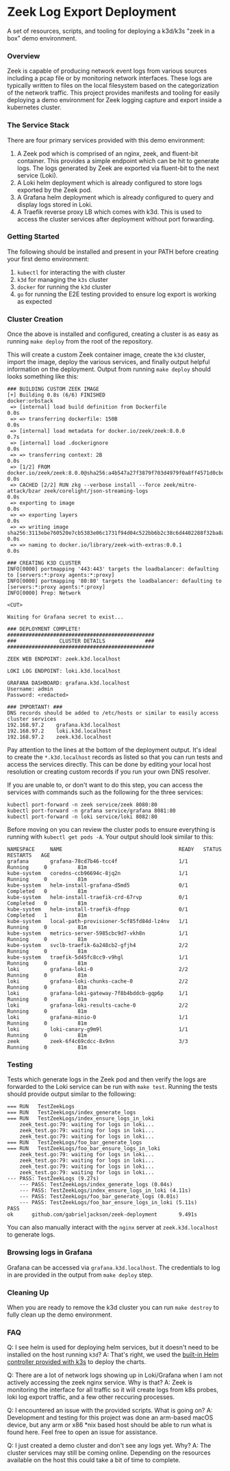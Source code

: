 # Zeek Log Export Deployment

A set of resources, scripts, and tooling for deploying a k3d/k3s "zeek in a box" demo environment.

### Overview

Zeek is capable of producing network event logs from various sources including a pcap file or by monitoring network interfaces. These logs are typically written to files on the local filesystem based on the categorization of the network traffic. This project provides manifests and tooling for easily deploying a demo environment for Zeek logging capture and export inside a kubernetes cluster.

### The Service Stack

There are four primary services provided with this demo environment:
1. A Zeek pod which is comprised of an nginx, zeek, and fluent-bit container. This provides a simple endpoint which can be hit to generate logs. The logs generated by Zeek are exported via fluent-bit to the next service (Loki).
2. A Loki helm deployment which is already configured to store logs exported by the Zeek pod.
3. A Grafana helm deployment which is already configured to query and display logs stored in Loki.
4. A Traefik reverse proxy LB which comes with k3d. This is used to access the cluster services after deployment without port forwarding.

### Getting Started

The following should be installed and present in your PATH before creating your first demo environment:

1. `kubectl` for interacting the with cluster
2. `k3d` for managing the `k3s` cluster
3. `docker` for running the `k3d` cluster
4. `go` for running the E2E testing provided to ensure log export is working as expected

### Cluster Creation

Once the above is installed and configured, creating a cluster is as easy as running `make deploy` from the root of the repository.

This will create a custom Zeek container image, create the `k3d` cluster, import the image, deploy the various services, and finally output helpful information on the deployment. Output from running `make deploy` should looks something like this:

```
### BUILDING CUSTOM ZEEK IMAGE
[+] Building 0.8s (6/6) FINISHED                                                                                                                             docker:orbstack
 => [internal] load build definition from Dockerfile                                                                                                                    0.0s
 => => transferring dockerfile: 150B                                                                                                                                    0.0s
 => [internal] load metadata for docker.io/zeek/zeek:8.0.0                                                                                                              0.7s
 => [internal] load .dockerignore                                                                                                                                       0.0s
 => => transferring context: 2B                                                                                                                                         0.0s
 => [1/2] FROM docker.io/zeek/zeek:8.0.0@sha256:a4b547a27f3879f703d4979f0a8ff4571d0cbd061a32150eea0a760d3ea4b488                                                        0.0s
 => CACHED [2/2] RUN zkg --verbose install --force zeek/mitre-attack/bzar zeek/corelight/json-streaming-logs                                                            0.0s
 => exporting to image                                                                                                                                                  0.0s
 => => exporting layers                                                                                                                                                 0.0s
 => => writing image sha256:3113ebe760520e7cb5383e06c1731f94d04c522bb6b2c38c6d4402288f32ba8a                                                                            0.0s
 => => naming to docker.io/library/zeek-with-extras:0.0.1                                                                                                               0.0s

### CREATING K3D CLUSTER
INFO[0000] portmapping '443:443' targets the loadbalancer: defaulting to [servers:*:proxy agents:*:proxy]
INFO[0000] portmapping '80:80' targets the loadbalancer: defaulting to [servers:*:proxy agents:*:proxy]
INFO[0000] Prep: Network

<CUT>

Waiting for Grafana secret to exist...

### DEPLOYMENT COMPLETE!
################################################
###              CLUSTER DETAILS             ###
################################################

ZEEK WEB ENDPOINT: zeek.k3d.localhost

LOKI LOG ENDPOINT: loki.k3d.localhost

GRAFANA DASHBOARD: grafana.k3d.localhost
Username: admin
Password: <redacted>

### IMPORTANT! ###
DNS records should be added to /etc/hosts or similar to easily access cluster services
192.168.97.2    grafana.k3d.localhost
192.168.97.2    loki.k3d.localhost
192.168.97.2    zeek.k3d.localhost
```

Pay attention to the lines at the bottom of the deployment output. It's ideal to create the `*.k3d.localhost` records as listed so that you can run tests and access the services directly. This can be done by editing your local host resolution or creating custom records if you run your own DNS resolver.

If you are unable to, or don't want to do this step, you can access the services with commands such as the following for the three services:

```
kubectl port-forward -n zeek service/zeek 8080:80
kubectl port-forward -n grafana service/grafana 8081:80
kubectl port-forward -n loki service/loki 8082:80
```

Before moving on you can review the cluster pods to ensure everything is running with `kubectl get pods -A`. Your output should look similar to this:

```
NAMESPACE     NAME                                      READY   STATUS      RESTARTS   AGE
grafana       grafana-78cd7b46-tcc4f                    1/1     Running     0          81m
kube-system   coredns-ccb96694c-8jq2n                   1/1     Running     0          81m
kube-system   helm-install-grafana-d5md5                0/1     Completed   0          81m
kube-system   helm-install-traefik-crd-67rvp            0/1     Completed   0          81m
kube-system   helm-install-traefik-dfnpp                0/1     Completed   1          81m
kube-system   local-path-provisioner-5cf85fd84d-lz4nv   1/1     Running     0          81m
kube-system   metrics-server-5985cbc9d7-vkh8n           1/1     Running     0          81m
kube-system   svclb-traefik-6a248cb2-gfjh4              2/2     Running     0          81m
kube-system   traefik-5d45fc8cc9-v9hgl                  1/1     Running     0          81m
loki          grafana-loki-0                            2/2     Running     0          81m
loki          grafana-loki-chunks-cache-0               2/2     Running     0          81m
loki          grafana-loki-gateway-7f8b4bddcb-gqp6p     1/1     Running     0          81m
loki          grafana-loki-results-cache-0              2/2     Running     0          81m
loki          grafana-minio-0                           1/1     Running     0          81m
loki          loki-canary-g9m9l                         1/1     Running     0          81m
zeek          zeek-6f4c69cdcc-8x9nn                     3/3     Running     0          81m
```

### Testing

Tests which generate logs in the Zeek pod and then verify the logs are forwarded to the Loki service can be run with `make test`. Running the tests should provide output similar to the following:

```
=== RUN   TestZeekLogs
=== RUN   TestZeekLogs/index_generate_logs
=== RUN   TestZeekLogs/index_ensure_logs_in_loki
    zeek_test.go:79: waiting for logs in loki...
    zeek_test.go:79: waiting for logs in loki...
    zeek_test.go:79: waiting for logs in loki...
=== RUN   TestZeekLogs/foo_bar_generate_logs
=== RUN   TestZeekLogs/foo_bar_ensure_logs_in_loki
    zeek_test.go:79: waiting for logs in loki...
    zeek_test.go:79: waiting for logs in loki...
    zeek_test.go:79: waiting for logs in loki...
    zeek_test.go:79: waiting for logs in loki...
--- PASS: TestZeekLogs (9.27s)
    --- PASS: TestZeekLogs/index_generate_logs (0.04s)
    --- PASS: TestZeekLogs/index_ensure_logs_in_loki (4.11s)
    --- PASS: TestZeekLogs/foo_bar_generate_logs (0.01s)
    --- PASS: TestZeekLogs/foo_bar_ensure_logs_in_loki (5.11s)
PASS
ok      github.com/gabrieljackson/zeek-deployment       9.491s
```

You can also manually interact with the `nginx` server at `zeek.k3d.localhost` to generate logs.

### Browsing logs in Grafana

Grafana can be accessed via `grafana.k3d.localhost`. The credentials to log in are provided in the output from `make deploy` step.

### Cleaning Up

When you are ready to remove the k3d cluster you can run `make destroy` to fully clean up the demo environment.

### FAQ

Q: I see helm is used for deploying helm services, but it doesn't need to be installed on the host running `k3d`?
A: That's right, we used the [built-in Helm controller provided with k3s](https://docs.k3s.io/helm) to deploy the charts.

Q: There are a lot of network logs showing up in Loki/Grafana when I am not actively accessing the zeek nginx service. Why is that?
A: Zeek is monitoring the interface for all traffic so it will create logs from k8s probes, loki log export traffic, and a few other reccuring processes.

Q: I encountered an issue with the provided scripts. What is going on?
A: Development and testing for this project was done an arm-based macOS device, but any arm or x86 *nix based host should be able to run what is found here. Feel free to open an issue for assistance.

Q: I just created a demo cluster and don't see any logs yet. Why?
A: The cluster services may still be coming online. Depending on the resources available on the host this could take a bit of time to complete.
